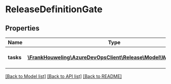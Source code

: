 # ReleaseDefinitionGate

## Properties
Name | Type | Description | Notes
------------ | ------------- | ------------- | -------------
**tasks** | [**\FrankHouweling\AzureDevOpsClient\Release\Model\WorkflowTask[]**](WorkflowTask.md) | Gets or sets the gates workflow. | [optional] 

[[Back to Model list]](../README.md#documentation-for-models) [[Back to API list]](../README.md#documentation-for-api-endpoints) [[Back to README]](../README.md)



